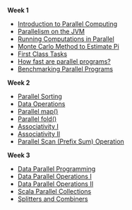 **Week 1**

* [Introduction to Parallel Computing](https://github.com/rohitvg/scala-parallel-programming-3/wiki/Introduction-to-Parallel-Computing)
* [Parallelism on the JVM](https://github.com/rohitvg/scala-parallel-programming-3/wiki/Parallelism-on-the-JVM)
* [Running Computations in Parallel](https://github.com/rohitvg/scala-parallel-programming-3/wiki/Running-Computations-in-Parallel)
* [Monte Carlo Method to Estimate Pi](https://github.com/rohitvg/scala-parallel-programming-3/wiki/Monte-Carlo-Method-to-Estimate-Pi)
* [First Class Tasks](https://github.com/rohitvg/scala-parallel-programming-3/wiki/First-Class-Tasks)
* [How fast are parallel programs?](https://github.com/rohitvg/scala-parallel-programming-3/wiki/How-fast-are-parallel-programs%3F)
* [Benchmarking Parallel Programs](https://github.com/rohitvg/scala-parallel-programming-3/wiki/Benchmarking-Parallel-Programs)

**Week 2**

* [Parallel Sorting](https://github.com/rohitvg/scala-parallel-programming-3/wiki/Parallel-Sorting)
* [Data Operations](https://github.com/rohitvg/scala-parallel-programming-3/wiki/Data-Operations)
* [Parallel map()](https://github.com/rohitvg/scala-parallel-programming-3/wiki/Parallel-map())
* [Parallel fold()](https://github.com/rohitvg/scala-parallel-programming-3/wiki/Parallel-fold())
* [Associativity I](https://github.com/rohitvg/scala-parallel-programming-3/wiki/Associativity-I)
* [Associativity II](https://github.com/rohitvg/scala-parallel-programming-3/wiki/Associativity-II)
* [Parallel Scan (Prefix Sum) Operation](https://github.com/rohitvg/scala-parallel-programming-3/wiki/Parallel-Scan-(Prefix-Sum)-Operation)

**Week 3**

* [Data Parallel Programming](https://github.com/rohitvg/scala-parallel-programming-3/wiki/Data-Parallel-Programming)
* [Data Parallel Operations I](https://github.com/rohitvg/scala-parallel-programming-3/wiki/Data-Parallel-Operations-I)
* [Data Parallel Operations II](https://github.com/rohitvg/scala-parallel-programming-3/wiki/Data-Parallel-Operations-II)
* [Scala Parallel Collections](https://github.com/rohitvg/scala-parallel-programming-3/wiki/Scala-Parallel-Collections)
* [Splitters and Combiners](https://github.com/rohitvg/scala-parallel-programming-3/wiki/Splitters-and-Combiners)